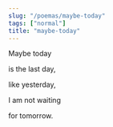 ```yaml
---
slug: "/poemas/maybe-today"
tags: ["normal"]
title: "maybe-today"
---
```

Maybe today

is the last day,

like yesterday,

I am not waiting

for tomorrow.
